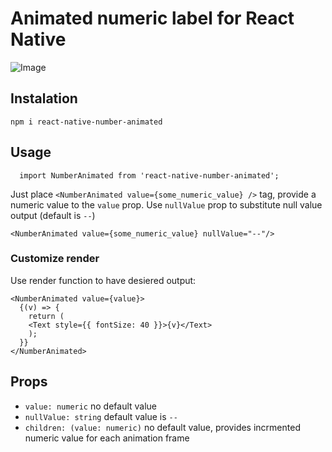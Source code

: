 # Animated numeric label for React Native

![Image](https://github.com/petrvmakarov/react-native-number-animated/blob/master/readme/demo.gif?raw=true)

## Instalation
```
npm i react-native-number-animated
```

## Usage
```
  import NumberAnimated from 'react-native-number-animated';
```
Just place  ```<NumberAnimated value={some_numeric_value} />``` tag, provide a numeric value to the ```value``` prop.
Use ```nullValue``` prop to substitute null value output (default is ```--```) 

```<NumberAnimated value={some_numeric_value} nullValue="--"/>```

### Customize render
Use render function to have desiered output:
```
<NumberAnimated value={value}>
  {(v) => {
    return (
    <Text style={{ fontSize: 40 }}>{v}</Text>
    );
  }}
</NumberAnimated>
```

## Props
 - ```value: numeric``` no default value
 - ```nullValue: string``` default value is ```--```
 - ```children: (value: numeric)``` no default value, provides incrmented numeric value for each animation frame
